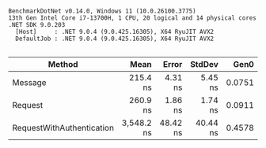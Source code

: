 ```

BenchmarkDotNet v0.14.0, Windows 11 (10.0.26100.3775)
13th Gen Intel Core i7-13700H, 1 CPU, 20 logical and 14 physical cores
.NET SDK 9.0.203
  [Host]     : .NET 9.0.4 (9.0.425.16305), X64 RyuJIT AVX2
  DefaultJob : .NET 9.0.4 (9.0.425.16305), X64 RyuJIT AVX2


```
| Method                    | Mean       | Error    | StdDev   | Gen0   | Allocated |
|-------------------------- |-----------:|---------:|---------:|-------:|----------:|
| Message                   |   215.4 ns |  4.31 ns |  5.45 ns | 0.0751 |     944 B |
| Request                   |   260.9 ns |  1.86 ns |  1.74 ns | 0.0911 |    1144 B |
| RequestWithAuthentication | 3,548.2 ns | 48.42 ns | 40.44 ns | 0.4578 |    5897 B |
